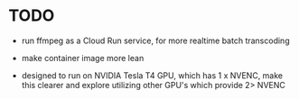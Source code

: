 # TODO

- run ffmpeg as a Cloud Run service, for more realtime batch transcoding

- make container image more lean

- designed to run on NVIDIA Tesla T4 GPU, which has 1 x NVENC, make this clearer and explore utilizing other GPU's which provide 2> NVENC
